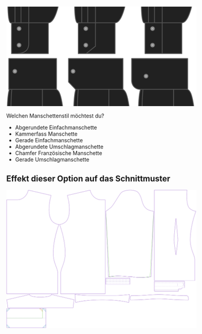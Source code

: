 ![Manschettenstil](cuffstyle.svg)

Welchen Manschettenstil möchtest du?

-   Abgerundete Einfachmanschette
-   Kammerfass Manschette
-   Gerade Einfachmanschette
-   Abgerundete Umschlagmanschette
-   Chamfer Französische Manschette
-   Gerade Umschlagmanschette

## Effekt dieser Option auf das Schnittmuster

![Dieses Bild zeigt den Effekt dieser Option, indem es mehrere Varianten überlagert, die einen anderen Wert für diese Option haben](simon_cuffstyle_sample.svg "Effekt dieser Option auf das Schnittmuster")
